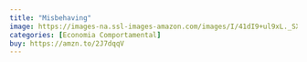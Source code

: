 ```yaml
---
title: "Misbehaving"
image: https://images-na.ssl-images-amazon.com/images/I/41dI9+ul9xL._SX346_BO1,204,203,200_.jpg
categories: [Economia Comportamental]
buy: https://amzn.to/2J7dqqV
---
```

